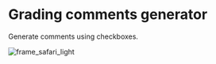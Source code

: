 # Grading comments generator

Generate comments using checkboxes.

![frame_safari_light](https://github.com/subwaymatch/grading-comment-generator/assets/1064036/f398ab06-d4e9-44bb-aec4-bd63568efc67)
